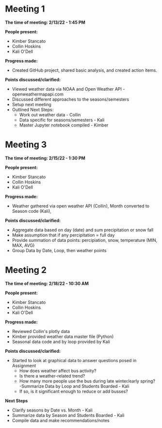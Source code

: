 # Meeting 1
**The time of meeting: 2/13/22 - 1:45 PM**

**People present:**
 - Kimber Stancato 
 - Collin Hoskins
 - Kali O'Dell
 
 **Progress made:**
 - Created GitHub project, shared basic analysis, and created action items.
 
 **Points discussed/clarified:**
 - Viewed weather data via NOAA and Open Weather API - openweathermapapi.com
 - Discussed different approaches to the seasons/semesters
 - Setup next meeting
 - Outlined Next Steps:
   - Work out weather data - Collin
   - Data specific for seasons/semesters - Kali
   - Master Jupyter notebook compiled - Kimber

# Meeting 3
**The time of meeting: 2/15/22 - 1:30 PM**

**People present:**
 - Kimber Stancato
 - Collin Hoskins
 - Kali O'Dell

**Progress made:**
 - Weather gathered via open weather API (Collin), Month converted to Season code (Kali), 

**Points discussed/clarified:**
 - Aggregate data based on day (date) and sum precipitation or snow fall
 - Make assumption that if any percipitation = full day
 - Provide summation of data points: percipiation, snow, temperature (MIN, MAX, AVG)
 - Group Data by Date, Loop, then weather points

# Meeting 2
**The time of meeting: 2/18/22 - 10:30 AM**

**People present:**
 - Kimber Stancato
 - Collin Hoskins
 - Kali O'Dell

**Progress made:**
 - Reviewed Collin's plotly data
 - Kimber provided weather data master file (Python)
 - Seasonal data code and by loop provided by Kali 

**Points discussed/clarified:**
 - Started to look at graphical data to answer questions posed in Assignment
   - How does weather affect bus activity?
   - Is there a weather-related trend?
   - How many more people use the bus during late winter/early spring?
     -Summarize Data by Loop and Students Boarded - Kali
   - If so, is it significant enough to reduce or add busses?

**Next Steps**
 - Clarify seasons by Date vs. Month - Kali
 - Summarize data by Season and Students Boarded - Kali
 - Compile data and make recommendations/notes
